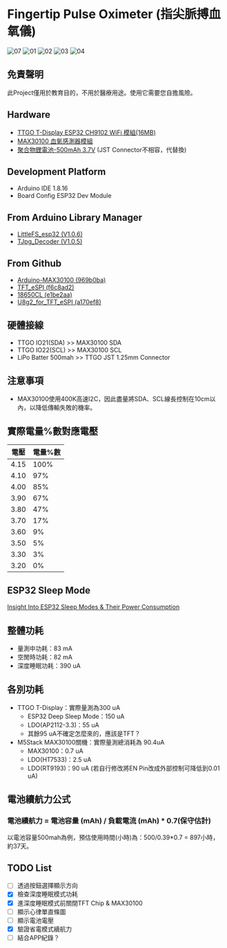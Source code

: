 # Fingertip Pulse Oximeter (指尖脈搏血氧儀)
![07](./images/07.jpg)
![01](./images/01.jpg)
![02](./images/02.jpg)
![03](./images/03.jpg)
![04](./images/04.jpg)
## 免責聲明
此Project僅用於教育目的，不用於醫療用途。使用它需要您自擔風險。
## Hardware
* [TTGO T-Display ESP32 CH9102 WiFi 模組(16MB)](https://www.icshop.com.tw/product-page.php?28572)
* [MAX30100 血氧感測器模組](https://www.icshop.com.tw/product-page.php?28034)
* [聚合物鋰電池-500mAh 3.7V](https://www.icshop.com.tw/product-page.php?14047) (JST Connector不相容，代替換)

## Development Platform
* Arduino IDE 1.8.16
* Board Config ESP32 Dev Module
## From Arduino Library Manager
* [LittleFS_esp32 (V1.0.6)](https://github.com/lorol/LITTLEFS)
* [TJpg_Decoder (V1.0.5)](https://github.com/Bodmer/TJpg_Decoder)
## From Github
* [Arduino-MAX30100 (969b0ba)](https://github.com/CIRCUSPi/Arduino-MAX30100)
* [TFT_eSPI (f6c8ad2)](https://github.com/CIRCUSPi/TFT_eSPI/tree/TTGO_T_Display)
* [18650CL (e1be2aa)](https://github.com/pangodream/18650CL)
* [U8g2_for_TFT_eSPI (a170ef8)](https://github.com/Bodmer/U8g2_for_TFT_eSPI)

## 硬體接線
* TTGO IO21(SDA) >> MAX30100 SDA
* TTGO IO22(SCL) >> MAX30100 SCL
* LiPo Batter 500mah >> TTGO JST 1.25mm Connector

## 注意事項
* MAX30100使用400K高速I2C，因此盡量將SDA、SCL線長控制在10cm以內，以降低傳輸失敗的機率。

## 實際電量%數對應電壓
|  電壓   | 電量%數  |
|  ----  | ----  |
| 4.15  | 100% |
| 4.10  | 97% |
| 4.00  | 85% |
| 3.90  | 67% |
| 3.80  | 47% |
| 3.70  | 17% |
| 3.60  | 9% |
| 3.50  | 5% |
| 3.30  | 3% |
| 3.20  | 0% |

## ESP32 Sleep Mode
[Insight Into ESP32 Sleep Modes & Their Power Consumption](https://lastminuteengineers.com/esp32-sleep-modes-power-consumption/)

## 整體功耗
* 量測中功耗：83 mA
* 空閒時功耗：82 mA
* 深度睡眠功耗：390 uA

## 各別功耗
* TTGO T-Display：實際量測為300 uA
    * ESP32 Deep Sleep Mode：150 uA
    * LDO(AP2112-3.3)：55 uA
    * 其餘95 uA不確定怎麼來的，應該是TFT？
* M5Stack MAX30100關機：實際量測總消耗為 90.4uA
    * MAX30100：0.7 uA
    * LDO(HT7533)：2.5 uA
    * LDO(RT9193)：90 uA (若自行修改將EN Pin改成外部控制可降低到0.01 uA)

## 電池續航力公式
### 電池續航力 = 電池容量 (mAh) / 負載電流 (mAh) * 0.7(保守估計)

以電池容量500mah為例，預估使用時間(小時)為：500/0.39*0.7 = 897小時，約37天。

## TODO List
- [ ] 透過按鈕選擇顯示方向
- [x] 檢查深度睡眠模式功耗
- [x] 進深度睡眠模式前關閉TFT Chip & MAX30100
- [ ] 顯示心律單直條圖
- [ ] 顯示電池電壓
- [x] 驗證省電模式續航力
- [ ] 結合APP紀錄？